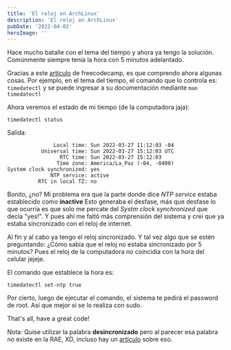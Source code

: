 ```yaml
---
title: 'El reloj en ArchLinux'
description: 'El reloj en ArchLinux'
pubDate: '2022-04-02'
heroImage: ''
---
```


Hace mucho batalle con el tema del tiempo y ahora ya tengo la solución. 
Comúnmente siempre tenía la hora con 5 minutos adelantado. 

Gracias a este [artículo](https://www.freecodecamp.org/news/how-to-install-arch-linux/#how-to-update-the-system-clock) de freecodecamp,
es que comprendo ahora algunas cosas. 
Por ejemplo, en el tema del tiempo, el comando que lo controla es: 
`timedatectl` y se puede ingresar a su documentación mediante `man timedatectl`

Ahora veremos el estado de mi tiempo (de la computadora jaja):
```
timedatectl status
```
Salida:
```
               Local time: Sun 2022-03-27 11:12:03 -04
           Universal time: Sun 2022-03-27 15:12:03 UTC
                 RTC time: Sun 2022-03-27 15:12:03
                Time zone: America/La_Paz (-04, -0400)
System clock synchronized: yes
              NTP service: active
          RTC in local TZ: no
```
Bonito, ¿no? Mi problema era que la parte donde dice *NTP service* estaba
establecido como **inactive** Esto generaba el desfase, más que desfase 
lo que ocurría es que solo me percate del *Systm clock synchronized* que
decía "yes!". Y pues ahí me faltó más comprensión del sistema y creí que ya
estaba sincronizado con el reloj de internet.

Al fin y al cabo ya tengo el reloj sincronizado. Y tal vez algo que 
se estén preguntando: ¿Cómo sabía que el reloj no estaba sincronizado por
5 minutos? Pues el reloj de la computadora no coincidía con la hora del celular jejeje.

El comando que establece la hora es:
```
timedatectl set-ntp true
```
Por cierto, luego de ejecutar el comando, el sistema te pedirá el password de 
root. Así que mejor si se lo realiza con sudo.

That's all, have a great code!

Nota: Quise utilizar la palabra **desincronizado** pero al parecer esa palabra no
existe en la RAE, XD, incluso hay un [artículo](https://maveneco.wixsite.com/todoesliteratura/single-post/2016/09/01/aquella-palabra-llamada-desincronizaci%C3%B3n) sobre eso.
